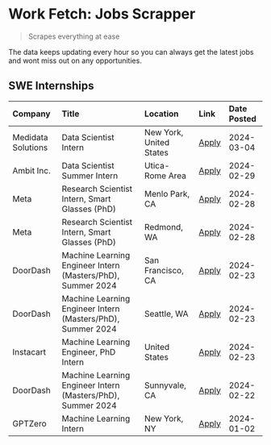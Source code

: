# Work Fetch: Jobs Scrapper
> Scrapes everything at ease

The data keeps updating every hour so you can always get the latest jobs and wont miss out on any opportunities.

## SWE Internships
<!--START_SECTION:workfetch-->
| Company            | Title                                                       | Location                | Link                                                                                                                                                                                                                                                                   | Date Posted   |
|:-------------------|:------------------------------------------------------------|:------------------------|:-----------------------------------------------------------------------------------------------------------------------------------------------------------------------------------------------------------------------------------------------------------------------|:--------------|
| Medidata Solutions | Data Scientist Intern                                       | New York, United States | [Apply](https://www.linkedin.com/jobs/view/data-scientist-intern-at-medidata-solutions-3810253704?refId=W0iu7HtaUuj00xkAcolI6Q%3D%3D&trackingId=RSCGkta3%2F1WFz2UYIFPYWw%3D%3D&position=5&pageNum=0&trk=public_jobs_jserp-result_search-card)                          | 2024-03-04    |
| Ambit Inc.         | Data Scientist Summer Intern                                | Utica-Rome Area         | [Apply](https://www.linkedin.com/jobs/view/data-scientist-summer-intern-at-ambit-inc-3843121918?refId=W0iu7HtaUuj00xkAcolI6Q%3D%3D&trackingId=5sq%2FxNDT7FUjM5p%2FXcgeiA%3D%3D&position=11&pageNum=0&trk=public_jobs_jserp-result_search-card)                         | 2024-02-29    |
| Meta               | Research Scientist Intern, Smart Glasses (PhD)              | Menlo Park, CA          | [Apply](https://www.linkedin.com/jobs/view/research-scientist-intern-smart-glasses-phd-at-meta-3811308332?refId=W0iu7HtaUuj00xkAcolI6Q%3D%3D&trackingId=JBQavF8VsNjnCi55vA0mMw%3D%3D&position=12&pageNum=0&trk=public_jobs_jserp-result_search-card)                   | 2024-02-28    |
| Meta               | Research Scientist Intern, Smart Glasses (PhD)              | Redmond, WA             | [Apply](https://www.linkedin.com/jobs/view/research-scientist-intern-smart-glasses-phd-at-meta-3811304794?refId=W0iu7HtaUuj00xkAcolI6Q%3D%3D&trackingId=3n%2B89iKtCFgC2ImzYnwKEw%3D%3D&position=13&pageNum=0&trk=public_jobs_jserp-result_search-card)                 | 2024-02-28    |
| DoorDash           | Machine Learning Engineer Intern (Masters/PhD), Summer 2024 | San Francisco, CA       | [Apply](https://www.linkedin.com/jobs/view/machine-learning-engineer-intern-masters-phd-summer-2024-at-doordash-3736457737?refId=W0iu7HtaUuj00xkAcolI6Q%3D%3D&trackingId=5Y5qQ%2FexImrEfJF6jLp5BQ%3D%3D&position=3&pageNum=0&trk=public_jobs_jserp-result_search-card) | 2024-02-23    |
| DoorDash           | Machine Learning Engineer Intern (Masters/PhD), Summer 2024 | Seattle, WA             | [Apply](https://www.linkedin.com/jobs/view/machine-learning-engineer-intern-masters-phd-summer-2024-at-doordash-3736455966?refId=W0iu7HtaUuj00xkAcolI6Q%3D%3D&trackingId=FiBlmsgUN4hbh5Z1x8VeQg%3D%3D&position=4&pageNum=0&trk=public_jobs_jserp-result_search-card)   | 2024-02-23    |
| Instacart          | Machine Learning Engineer, PhD Intern                       | United States           | [Apply](https://www.linkedin.com/jobs/view/machine-learning-engineer-phd-intern-at-instacart-3815634369?refId=W0iu7HtaUuj00xkAcolI6Q%3D%3D&trackingId=zkbcn1EmfhUIAGt%2FTg4TQw%3D%3D&position=6&pageNum=0&trk=public_jobs_jserp-result_search-card)                    | 2024-02-23    |
| DoorDash           | Machine Learning Engineer Intern (Masters/PhD), Summer 2024 | Sunnyvale, CA           | [Apply](https://www.linkedin.com/jobs/view/machine-learning-engineer-intern-masters-phd-summer-2024-at-doordash-3736454973?refId=W0iu7HtaUuj00xkAcolI6Q%3D%3D&trackingId=HQimX9ExUlvv0oPtFVGkHg%3D%3D&position=2&pageNum=0&trk=public_jobs_jserp-result_search-card)   | 2024-02-22    |
| GPTZero            | Machine Learning Intern                                     | New York, NY            | [Apply](https://www.linkedin.com/jobs/view/machine-learning-intern-at-gptzero-3796844451?refId=W0iu7HtaUuj00xkAcolI6Q%3D%3D&trackingId=FiQU3YEHQ4sjAEhK%2F%2FRLFQ%3D%3D&position=10&pageNum=0&trk=public_jobs_jserp-result_search-card)                                | 2024-01-02    |
<!--END_SECTION:workfetch-->

